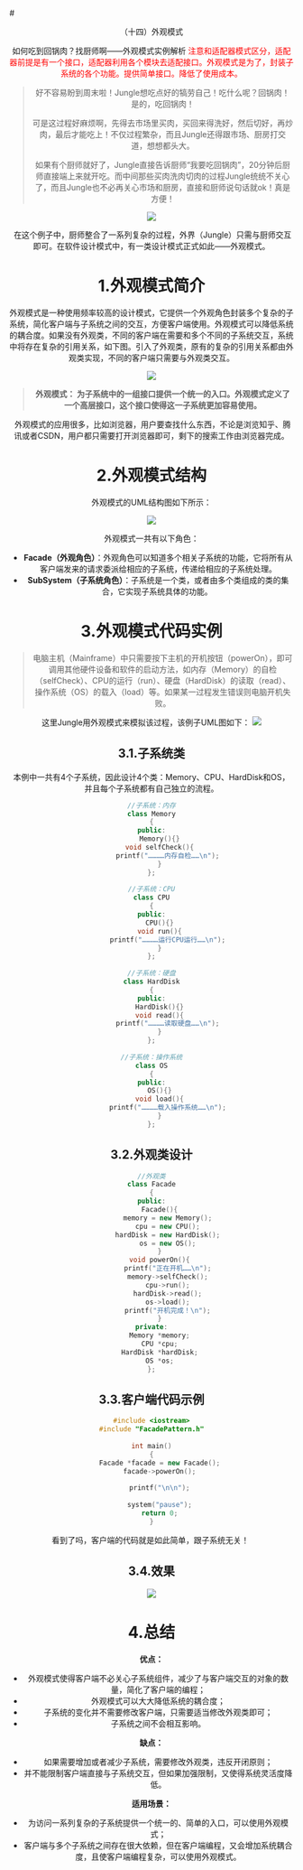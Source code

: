 #<center>（十四）外观模式<center>

如何吃到回锅肉？找厨师啊——外观模式实例解析
<font color="red">注意和适配器模式区分，适配器前提是有一个接口，适配器利用各个模块去适配接口。外观模式是为了，封装子系统的各个功能。提供简单接口。降低了使用成本。</font>

> 好不容易盼到周末啦！Jungle想吃点好的犒劳自己！吃什么呢？回锅肉！是的，吃回锅肉！
> 
> 可是这过程好麻烦啊，先得去市场里买肉，买回来得洗好，然后切好，再炒肉，最后才能吃上！不仅过程繁杂，而且Jungle还得跟市场、厨房打交道，想想都头大。
> 
> 如果有个厨师就好了，Jungle直接告诉厨师“我要吃回锅肉”，20分钟后厨师直接端上来就开吃。而中间那些买肉洗肉切肉的过程Jungle统统不关心了，而且Jungle也不必再关心市场和厨房，直接和厨师说句话就ok！真是方便！

![](res/0.png)

 在这个例子中，厨师整合了一系列复杂的过程，外界（Jungle）只需与厨师交互即可。在软件设计模式中，有一类设计模式正式如此——外观模式。

# 1.外观模式简介
外观模式是一种使用频率较高的设计模式，它提供一个外观角色封装多个复杂的子系统，简化客户端与子系统之间的交互，方便客户端使用。外观模式可以降低系统的耦合度。如果没有外观类，不同的客户端在需要和多个不同的子系统交互，系统中将存在复杂的引用关系，如下图。引入了外观类，原有的复杂的引用关系都由外观类实现，不同的客户端只需要与外观类交互。

![](res/1.png)

> **外观模式：
> 为子系统中的一组接口提供一个统一的入口。外观模式定义了一个高层接口，这个接口使得这一子系统更加容易使用。**

 外观模式的应用很多，比如浏览器，用户要查找什么东西，不论是浏览知乎、腾讯或者CSDN，用户都只需要打开浏览器即可，剩下的搜索工作由浏览器完成。

# 2.外观模式结构
外观模式的UML结构图如下所示：

![](res/2.png)

外观模式一共有以下角色：

* **Facade（外观角色）**：外观角色可以知道多个相关子系统的功能，它将所有从客户端发来的请求委派给相应的子系统，传递给相应的子系统处理。
* **SubSystem（子系统角色）**：子系统是一个类，或者由多个类组成的类的集合，它实现子系统具体的功能。 
# 3.外观模式代码实例
> 电脑主机（Mainframe）中只需要按下主机的开机按钮（powerOn），即可调用其他硬件设备和软件的启动方法，如内存（Memory）的自检（selfCheck）、CPU的运行（run）、硬盘（HardDisk）的读取（read）、操作系统（OS）的载入（load）等。如果某一过程发生错误则电脑开机失败。

这里Jungle用外观模式来模拟该过程，该例子UML图如下：
![](res/3.png)


## 3.1.子系统类
本例中一共有4个子系统，因此设计4个类：Memory、CPU、HardDisk和OS，并且每个子系统都有自己独立的流程。

```cpp
//子系统：内存
class Memory
{
public:
	Memory(){}
	void selfCheck(){
		printf("…………内存自检……\n");
	}
};
 
//子系统：CPU
class CPU
{
public:
	CPU(){}
	void run(){
		printf("…………运行CPU运行……\n");
	}
};
 
//子系统：硬盘
class HardDisk
{
public:
	HardDisk(){}
	void read(){
		printf("…………读取硬盘……\n");
	}
};
 
//子系统：操作系统
class OS
{
public:
	OS(){}
	void load(){
		printf("…………载入操作系统……\n");
	}
};
```
## 3.2.外观类设计
```cpp
//外观类
class Facade
{
public:
	Facade(){
		memory = new Memory();
		cpu = new CPU();
		hardDisk = new HardDisk();
		os = new OS();
	}
	void powerOn(){
		printf("正在开机……\n");
		memory->selfCheck();
		cpu->run();
		hardDisk->read();
		os->load();
		printf("开机完成！\n");
	}
private:
	Memory *memory;
	CPU *cpu;
	HardDisk *hardDisk;
	OS *os;
};
```
## 3.3.客户端代码示例

```cpp
#include <iostream>
#include "FacadePattern.h"
 
int main()
{
	Facade *facade = new Facade();
	facade->powerOn();
 
	printf("\n\n");
 
	system("pause");
	return 0;
}
```
看到了吗，客户端的代码就是如此简单，跟子系统无关！ 

## 3.4.效果
![](res/3.4.png)

# 4.总结
**优点：**

* 外观模式使得客户端不必关心子系统组件，减少了与客户端交互的对象的数量，简化了客户端的编程；
* 外观模式可以大大降低系统的耦合度；
* 子系统的变化并不需要修改客户端，只需要适当修改外观类即可；
* 子系统之间不会相互影响。

**缺点：**

* 如果需要增加或者减少子系统，需要修改外观类，违反开闭原则；
* 并不能限制客户端直接与子系统交互，但如果加强限制，又使得系统灵活度降低。

**适用场景：**

* 为访问一系列复杂的子系统提供一个统一的、简单的入口，可以使用外观模式；
* 客户端与多个子系统之间存在很大依赖，但在客户端编程，又会增加系统耦合度，且使客户端编程复杂，可以使用外观模式。
